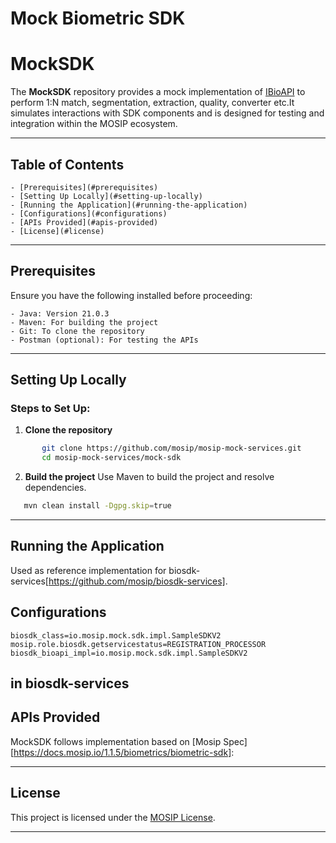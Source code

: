 # Mock Biometric SDK



# MockSDK

The **MockSDK** repository provides a mock implementation of [IBioAPI](https://github.com/mosip/commons/blob/master/kernel/kernel-biometrics-api/src/main/java/io/mosip/kernel/biometrics/spi/IBioApi.java) to perform 1:N match, segmentation, extraction, quality, converter etc.It simulates interactions with SDK components and is designed for testing and integration within the MOSIP ecosystem.

---

## Table of Contents
	- [Prerequisites](#prerequisites)
	- [Setting Up Locally](#setting-up-locally)
	- [Running the Application](#running-the-application)
	- [Configurations](#configurations)
	- [APIs Provided](#apis-provided)
	- [License](#license)

---

## Prerequisites

Ensure you have the following installed before proceeding:

	- Java: Version 21.0.3
	- Maven: For building the project
	- Git: To clone the repository
	- Postman (optional): For testing the APIs

---

## Setting Up Locally

### Steps to Set Up:

1. **Clone the repository**

```bash
	   git clone https://github.com/mosip/mosip-mock-services.git
	   cd mosip-mock-services/mock-sdk
```

2. **Build the project**
Use Maven to build the project and resolve dependencies.

```bash
   mvn clean install -Dgpg.skip=true
```

---

## Running the Application
Used as reference implementation for biosdk-services[https://github.com/mosip/biosdk-services].

## Configurations

	biosdk_class=io.mosip.mock.sdk.impl.SampleSDKV2
	mosip.role.biosdk.getservicestatus=REGISTRATION_PROCESSOR
	biosdk_bioapi_impl=io.mosip.mock.sdk.impl.SampleSDKV2

in biosdk-services
---

## APIs Provided

MockSDK follows implementation based on [Mosip Spec][https://docs.mosip.io/1.1.5/biometrics/biometric-sdk]:


---


## License

This project is licensed under the [MOSIP License](LICENSE).  

---
